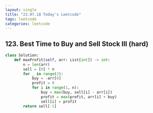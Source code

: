 ```yaml
---
layout: single
title: "23.07.18 Today's Leetcode"
tags: leetcode
categories: leetcode
---
```


## 123. Best Time to Buy and Sell Stock III (hard)

```python
class Solution:
    def maxProfit(self, arr: List[int]) -> int:
        n = len(arr)
        sell = [0] * n
        for _ in range(2):
            buy = -arr[0]
            profit = 0
            for i in range(1, n):
                buy = max(buy, sell[i] - arr[i])
                profit = max(profit, arr[i] + buy)
                sell[i] = profit
        return sell[-1]
```
